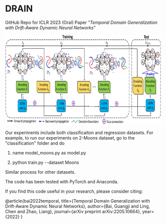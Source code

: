 # DRAIN
GitHub Repo for ICLR 2023 (Oral) Paper *"Temporal Domain Generalization with Drift-Aware Dynamic Neural Networks"*

<img src="./model_architecture.PNG" width="790" height="290">

Our experiments include both classificaiton and regression datasets. For example, to run our experiments on 2-Moons dataset, go to the "classification" folder and do

1. name model_moons.py as model.py

2. python train.py --dataset Moons

Similar process for other datasets.

The code has been tested with PyTorch and Anaconda.



If you find this code useful in your research, please consider citing:

  @article{bai2022temporal,
    title={Temporal Domain Generalization with Drift-Aware Dynamic Neural Networks},
    author={Bai, Guangji and Ling, Chen and Zhao, Liang},
    journal={arXiv preprint arXiv:2205.10664},
    year={2022}
  }
